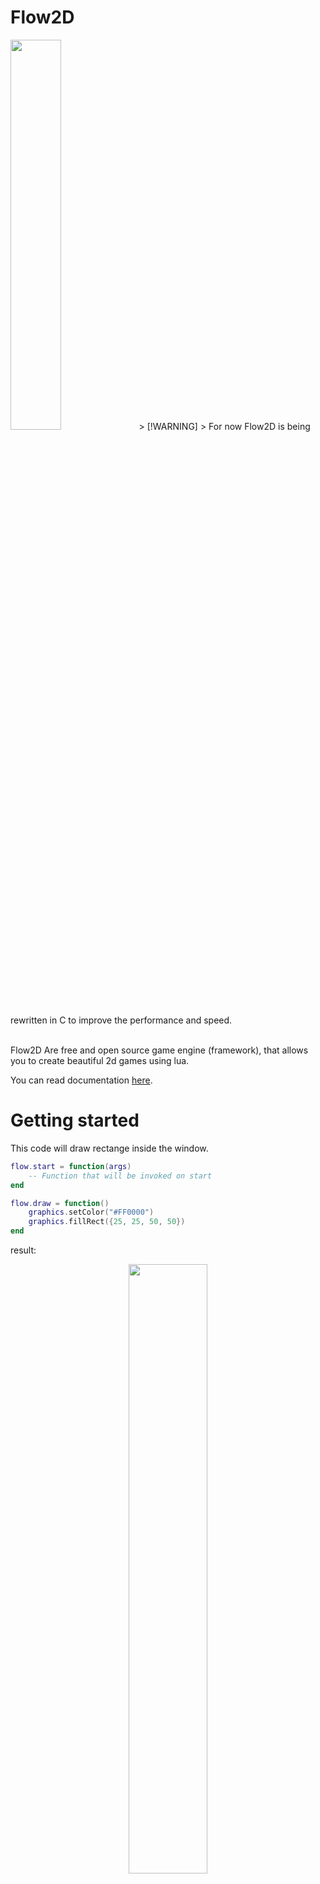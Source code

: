 # Flow2D
<img src="https://github.com/Monsler/Flow2D/assets/105060825/8d6b7ca1-ba81-4035-bcbc-b17a9816cabe" style="width: 40%">
> [!WARNING]
> For now Flow2D is being rewritten in C to improve the performance and speed.

<br>Flow2D Are free and open source game engine (framework), that allows you to create beautiful 2d games using lua.

You can read documentation [here](https://github.com/Monsler/Flow2D/blob/main/docs.md).
# Getting started
This code will draw rectange inside the window.

```lua
flow.start = function(args)
    -- Function that will be invoked on start
end

flow.draw = function()
    graphics.setColor("#FF0000")
    graphics.fillRect({25, 25, 50, 50})
end
```
result:<br>
<div style="text-align: center;">

<img width="50%" src="https://github.com/Monsler/Flow2D/assets/105060825/128515bc-cb5a-4a09-8bbf-87e7f5b4f787">
</div>

# Drawing images
Now, lets draw an image. for example, i'll take this one called 'table.png'.
<img src="https://github.com/Monsler/Flow2D/assets/105060825/621e002a-9de1-4088-ba9d-d54fd5100df3" width="40%">
<br>
```lua
local img
flow.start = function(args)
    -- Function that will be invoked on start
    img = image.read('table.png')
end

flow.draw = function()
    graphics.setBackground("#FFFFFF")
    graphics.drawImage(img.getImage(), {50, 50, 100, 100})
end
```
result:<br>
![image](https://github.com/Monsler/Flow2D/assets/105060825/ee70747f-7c1e-4153-83b7-14139ac43a48)

# Keycodes
```
Escape - 1
1 - 2
2 - 3
3 - 4
4 - 5
5 - 6
6 - 7
7 - 8
8 - 9
9 - 10
0 - 11
minus - 12
equals - 13
backspace - 14
tab - 15
q - 16
w - 17
e - 18
r - 19
t - 20
y - 21
u - 22
i - 23
o - 24
p - 25
a - 30
s - 31
d - 32
f - 33
g - 34
h - 35
j - 36
k - 37
l - 38
z - 44
x - 45
c - 46
v - 47
b - 48
n - 49
m - 50
space - 57
ctrl - 29
alt - 56
left arrow - 57419
right arrow - 57421
down arrow - 57424
up arrow - 57416
insert - 3666
F1 - 59
F2 - 60
F3 - 61
F4 - 62
F5 - 63
F6 - 64
F7 - 65
F8 - 67
F9 - 68
F10 - 69
F11 - 70
```
